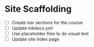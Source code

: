 # Site Scaffolding
- [ ] Create nav sections for the course
- [ ] Update mkdocs.yml
- [ ] Use placeholder files to do visual test
- [ ] Update site index page